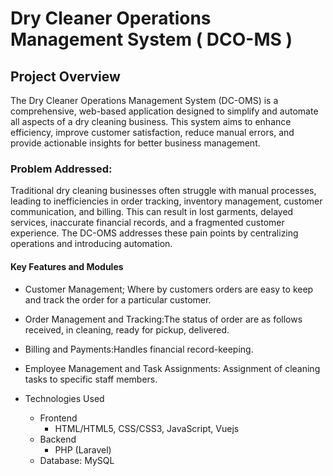 # Dry Cleaner Operations Management System ( DCO-MS )


##  Project Overview
The Dry Cleaner Operations Management System (DC-OMS) is a
comprehensive, web-based application designed to simplify and automate
all aspects of a dry cleaning business. This system aims to enhance
efficiency, improve customer satisfaction, reduce manual errors, and
provide actionable insights for better business management.

### Problem Addressed:
Traditional dry cleaning businesses often struggle with manual
processes, leading to inefficiencies in order tracking, inventory
management, customer communication, and billing. This can result in
lost garments, delayed services, inaccurate financial records, and a
fragmented customer experience. The DC-OMS addresses these pain points
by centralizing operations and introducing automation.

####  Key Features and Modules

- Customer Management; Where by customers orders are easy to keep and track the order for a particular customer.

- Order Management and Tracking:The status of order are as follows received, in cleaning, ready for pickup, delivered.

- Billing and Payments:Handles financial record-keeping.

- Employee Management and Task Assignments: Assignment of cleaning tasks to specific staff members.


- Technologies Used
  - Frontend
    - HTML/HTML5, CSS/CSS3, JavaScript, Vuejs
  - Backend
    - PHP (Laravel)
  - Database: MySQL




